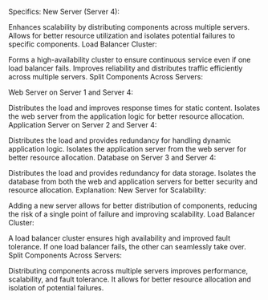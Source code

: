 Specifics:
New Server (Server 4):

Enhances scalability by distributing components across multiple servers.
Allows for better resource utilization and isolates potential failures to specific components.
Load Balancer Cluster:

Forms a high-availability cluster to ensure continuous service even if one load balancer fails.
Improves reliability and distributes traffic efficiently across multiple servers.
Split Components Across Servers:

Web Server on Server 1 and Server 4:

Distributes the load and improves response times for static content.
Isolates the web server from the application logic for better resource allocation.
Application Server on Server 2 and Server 4:

Distributes the load and provides redundancy for handling dynamic application logic.
Isolates the application server from the web server for better resource allocation.
Database on Server 3 and Server 4:

Distributes the load and provides redundancy for data storage.
Isolates the database from both the web and application servers for better security and resource allocation.
Explanation:
New Server for Scalability:

Adding a new server allows for better distribution of components, reducing the risk of a single point of failure and improving scalability.
Load Balancer Cluster:

A load balancer cluster ensures high availability and improved fault tolerance. If one load balancer fails, the other can seamlessly take over.
Split Components Across Servers:

Distributing components across multiple servers improves performance, scalability, and fault tolerance. It allows for better resource allocation and isolation of potential failures.
